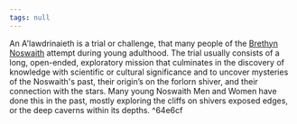 ```yaml
---
tags: null
---
```


An A'lawdrinaieth is a trial or challenge, that many people of the [Brethyn Noswaith](../Groups/Brethyn%20Noswaith.md) attempt during young adulthood. The trial usually consists of a long, open-ended, exploratory mission that culminates in the discovery of knowledge with scientific or cultural significance and to uncover mysteries of the Noswaith's past, their origin’s on the forlorn shiver, and their connection with the stars. Many young Noswaith Men and Women have done this in the past, mostly exploring the cliffs on shivers exposed edges, or the deep caverns within its depths. ^64e6cf
